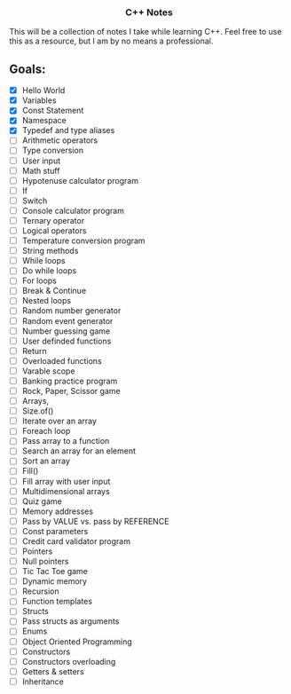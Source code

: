 <h3 align="center">C++ Notes</h3>

This will be a collection of notes I take while learning C++.
Feel free to use this as a resource, but I am by no means a professional.

## Goals:
- [X] Hello World
- [X] Variables
- [x] Const Statement
- [X] Namespace
- [X] Typedef and type aliases
- [ ] Arithmetic operators
- [ ] Type conversion
- [ ] User input
- [ ] Math stuff
- [ ] Hypotenuse calculator program
- [ ] If
- [ ] Switch
- [ ] Console calculator program
- [ ] Ternary operator
- [ ] Logical operators
- [ ] Temperature conversion program
- [ ] String methods
- [ ] While loops
- [ ] Do while loops
- [ ] For loops
- [ ] Break & Continue
- [ ] Nested loops
- [ ] Random number generator
- [ ] Random event generator
- [ ] Number guessing game
- [ ] User definded functions
- [ ] Return
- [ ] Overloaded functions
- [ ] Varable scope
- [ ] Banking practice program
- [ ] Rock, Paper, Scissor game
- [ ] Arrays,
- [ ] Size.of()
- [ ] Iterate over an array
- [ ] Foreach loop
- [ ] Pass array to a function
- [ ] Search an array for an element
- [ ] Sort an array
- [ ] Fill()
- [ ] Fill array with user input
- [ ] Multidimensional arrays
- [ ] Quiz game
- [ ] Memory addresses
- [ ] Pass by VALUE vs. pass by REFERENCE
- [ ] Const parameters
- [ ] Credit card validator program
- [ ] Pointers
- [ ] Null pointers
- [ ] Tic Tac Toe game
- [ ] Dynamic memory
- [ ] Recursion
- [ ] Function templates
- [ ] Structs
- [ ] Pass structs as arguments
- [ ] Enums
- [ ] Object Oriented Programming
- [ ] Constructors
- [ ] Constructors overloading
- [ ] Getters & setters
- [ ] Inheritance